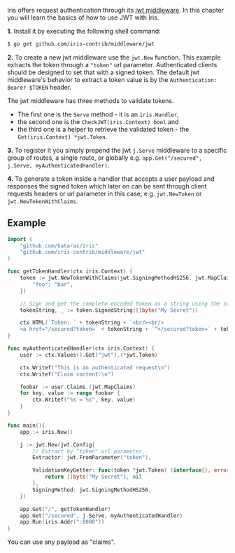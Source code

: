 Iris offers request authentication through its [jwt middleware](https://github.com/iris-contrib/middleware/tree/master/jwt). In this chapter you will learn the basics of how to use JWT with Iris.

**1.** Install it by executing the following shell command:

```sh
$ go get github.com/iris-contrib/middleware/jwt
```

**2.** To create a new jwt middleware use the `jwt.New` function. This example extracts the token through a `"token"` url parameter. Authenticated clients should be designed to set that with a signed token.  The default jwt middleware's behavior to extract a token value is by the `Authentication: Bearer $TOKEN` header.

The jwt middleware has three methods to validate tokens.

- The first one is the `Serve` method - it is an `iris.Handler`,
- the second one is the `CheckJWT(iris.Context) bool` and
- the third one is a helper to retrieve the validated token - the `Get(iris.Context) *jwt.Token`.

**3.** To register it you simply prepend the jwt `j.Serve` middleware to a specific group of routes, a single route, or globally e.g. `app.Get("/secured", j.Serve, myAuthenticatedHandler)`.

**4.** To generate a token inside a handler that accepts a user payload and responses the signed token which later on can be sent through client requests headers or url parameter in this case, e.g. `jwt.NewToken` or `jwt.NewTokenWithClaims`.

## Example

```go
import (
    "github.com/kataras/iris"
    "github.com/iris-contrib/middleware/jwt"
)

func getTokenHandler(ctx iris.Context) {
    token := jwt.NewTokenWithClaims(jwt.SigningMethodHS256, jwt.MapClaims{
        "foo": "bar",
    })

    // Sign and get the complete encoded token as a string using the secret
    tokenString, _ := token.SignedString([]byte("My Secret"))

    ctx.HTML(`Token: ` + tokenString + `<br/><br/>
    <a href="/secured?token=` + tokenString + `">/secured?token=` + tokenString + `</a>`)
}

func myAuthenticatedHandler(ctx iris.Context) {
    user := ctx.Values().Get("jwt").(*jwt.Token)

    ctx.Writef("This is an authenticated request\n")
    ctx.Writef("Claim content:\n")

    foobar := user.Claims.(jwt.MapClaims)
    for key, value := range foobar {
        ctx.Writef("%s = %s", key, value)
    }
}

func main(){
    app := iris.New()

    j := jwt.New(jwt.Config{
        // Extract by "token" url parameter.
        Extractor: jwt.FromParameter("token"),

        ValidationKeyGetter: func(token *jwt.Token) (interface{}, error) {
            return []byte("My Secret"), nil
        },
        SigningMethod: jwt.SigningMethodHS256,
    })

    app.Get("/", getTokenHandler)
    app.Get("/secured", j.Serve, myAuthenticatedHandler)
    app.Run(iris.Addr(":8080"))
}
```

You can use any payload as "claims".